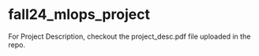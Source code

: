 # fall24_mlops_project

For Project Description, checkout the project_desc.pdf file uploaded in the repo. 
